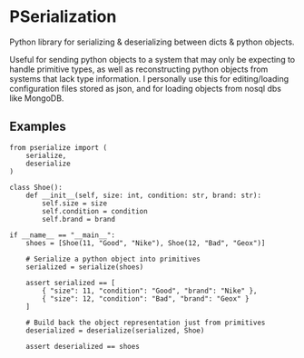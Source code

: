 # PSerialization
Python library for serializing & deserializing between dicts & python objects. 

Useful for sending python objects to a system that may only be expecting to handle primitive types, as well as reconstructing python objects from systems that lack type information. I personally use this for editing/loading configuration files stored as json, and for loading objects from nosql dbs like MongoDB.


## Examples

    from pserialize import (
	    serialize,
	    deserialize
    )
    
    class Shoe():
	    def __init__(self, size: int, condition: str, brand: str):
		    self.size = size
		    self.condition = condition
		    self.brand = brand
    
	if __name__ == "__main__":
		shoes = [Shoe(11, "Good", "Nike"), Shoe(12, "Bad", "Geox")]
		
		# Serialize a python object into primitives
		serialized = serialize(shoes)
		
		assert serialized == [
			{ "size": 11, "condition": "Good", "brand": "Nike" },
			{ "size": 12, "condition": "Bad", "brand": "Geox" }
		]
		
		# Build back the object representation just from primitives
		deserialized = deserialize(serialized, Shoe)
		
		assert deserialized == shoes


